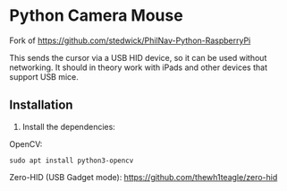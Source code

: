 # Python Camera Mouse

Fork of https://github.com/stedwick/PhilNav-Python-RaspberryPi

This sends the cursor via a USB HID device, so it can be used without
networking. It should in theory work with iPads and other devices that support
USB mice.

## Installation

1. Install the dependencies:

OpenCV:

```
sudo apt install python3-opencv
```

Zero-HID (USB Gadget mode): https://github.com/thewh1teagle/zero-hid